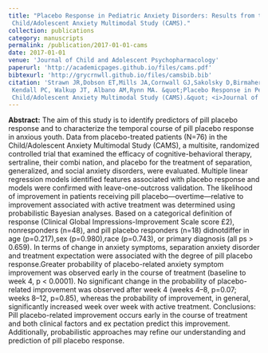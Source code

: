 ```yaml
---
title: "Placebo Response in Pediatric Anxiety Disorders: Results from the
 Child/Adolescent Anxiety Multimodal Study (CAMS)."
collection: publications
category: manuscripts
permalink: /publication/2017-01-01-cams
date: 2017-01-01
venue: 'Journal of Child and Adolescent Psychopharmacology'
paperurl: 'http://academicpages.github.io/files/cams.pdf'
bibtexurl: 'http://grycrnwll.github.io/files/camsbib.bib'
citation: 'Strawn JR,Dobson ET,Mills JA,Cornwall GJ,Sakolsky D,Birmaher B,Compton SN,Piacentini J,McCracken JT,Ginsburg GS,
 Kendall PC, Walkup JT, Albano AM,Rynn MA. &quot;Placebo Response in Pediatric Anxiety Disorders: Results from the
 Child/Adolescent Anxiety Multimodal Study (CAMS).&quot; <i>Journal of Child and Adolescent Psychopharmacology</i>. (2017) 17.6: 501-508.'
---
```


<b>Abstract:</b> The aim of this study is to identify predictors of pill placebo response and to characterize the temporal course of
pill placebo response in anxious youth. Data from placebo-treated patients (N=76) in the Child/Adolescent Anxiety Multimodal Study (CAMS), a
multisite, randomized controlled trial that examined the efficacy of cognitive-behavioral therapy, sertraline, their combi
nation, and placebo for the treatment of separation, generalized, and social anxiety disorders, were evaluated. Multiple linear
regression models identified features associated with placebo response and models were confirmed with leave-one-outcross
validation. The likelihood of improvement in patients receiving pill placebo—overtime—relative to improvement associated
with active treatment was determined using probabilistic Bayesian analyses. Based on a categorical definition of response (Clinical Global Impressions-Improvement Scale score £2), nonresponders (n=48), and pill placebo responders (n=18) didnotdiffer in age (p=0.217),sex (p=0.980),race (p=0.743), or
primary diagnosis (all ps > 0.659). In terms of change in anxiety symptoms, separation anxiety disorder and treatment
expectation were associated with the degree of pill placebo response.Greater probability of placebo-related anxiety symptom
improvement was observed early in the course of treatment (baseline to week 4, p < 0.0001). No significant change in the
probability of placebo-related improvement was observed after week 4 (weeks 4–8, p=0.07; weeks 8–12, p=0.85), whereas
the probability of improvement, in general, significantly increased week over week with active treatment.
Conclusions: Pill placebo-related improvement occurs early in the course of treatment and both clinical factors and ex
pectation predict this improvement. Additionally, probabilistic approaches may refine our understanding and prediction of
pill placebo response.